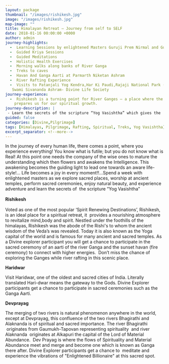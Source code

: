 ```yaml
---
layout: package
thumbnail: "/images/rishikesh.jpg"
image: "/images/rishikesh.jpg"
map-image: ""
title: Himalayan Retreat – Journey from self to SELF
date: 2018-01-16 00:00:00 +0000
author: admin
journey-highlights:
  -  Learning Sessions by enlightened Masters Guruji Prem Nirmal and Guruma Bhartiji
  -  Guided Kriya Sessions  
  -  Guided Meditations  
  -  Holistic Health Exercises
  -  Morning walks along banks of River Ganga
  -  Treks to caves
  -  Havan And Ganga Aarti at Parmarth Niketan Ashram
  -  River Rafting Experience
  -  Visits to Patanjali Yog Kendra,Har Ki Paudi,Rajaji National Park (      Jungle Safari),Vashisth Guha,Swami Rama Ashram,Poornanand Ashram
   Swami Sivananda Ashram- Divine Life Society
journey-experience: 
  -  Rishikesh is a turning point for River Ganges – a place where the      mountainous trail of River Ganges enters into the planes. The earlier    stormy flow, then onwards becomes silent, deeper and wider! This          matured flow of Mother Ganges goes on settling and enriching the human   life on its banks! What a wonderful location to learn the secrets of    the scripture “Yog Vasishtha”.Visiting sacred cities like Haridwar and   Rishikesh , worshiping at temples of legacy and participating in sacred   ceremonies energizes us with positive vibrations wash away negativity
    prepares us for our spiritual growth.
journey-description: |
 - Learn the secrets of the scripture “Yog Vasishtha” which gives the       understanding, scientific ideas and philosophy about the consciousness,   the creation of the world, the multiple universes, our perception of the  world, its ultimate dissolution, the liberation of the soul and the       non-dual approach to creation.
guided: false
categories: [Divine,Pilgrimage]
tags: [Himalayas, Pilgrimage, Rafting, Spiritual, Treks, Yog Vasishtha]
excerpt_separator: <!--more-->
---
```

<p>In the journey of every human life, there comes a point, where you experience everything! <!--more-->You know what is futile; but you do not know what is Real! At this point one needs the company of the wise ones to mature the understanding which then flowers and awakens the Intelligence. This awakening becomes the guiding light to lead one towards an aware life-style!... Life becomes a joy in every moment!!...Spend a week with enlightened masters as we explore sacred places, worship at ancient temples, perform sacred ceremonies, enjoy natural beauty, and experience adventure and learn the secrets of  the scripture “Yog Vasishtha”</p>
<p><strong style="line-height: 1.5;">Rishikesh</strong><span style="line-height: 1.5;"> </span></p>
<p>Voted as one of the most popular ‘Spirit Renewing Destinations’, Rishikesh, is an ideal place for a spiritual retreat, it  provides a nourishing atmosphere to revitalize mind,body and spirit. Nestled under the foothills of the himalayas, Rishikesh was the abode of the Rishi's to whom the ancient wisdom of the Veda’s was revealed. Today it is also known as the Yoga capital of the world and is famous for many ancient and sacred temples. As a Divine explorer participant you will get a chance to participate in the sacred ceremony of an aarti of the river Ganga and the sunset havan (fire ceremony) to connect with higher energies.  Don’t miss the chance of exploring the Ganges while river rafting in this scenic place.</p>
<p><strong>Haridwar</strong> </p>
<p>Visit Haridwar, one of the oldest and sacred cities of India. Literally translated Hari-dwar means the gateway to the Gods. Divine Explorer participants get a chance to participate in sacred ceremonies such as the Ganga Aarti. </p>
<p><strong>Devprayag</strong> </p>
<p>The merging of two rivers is natural phenomenon anywhere in the world, except at Devprayag, this confluence of the two rivers Bhagirathi and Alaknanda is of spiritual and sacred importance. The river Bhagirathi  originates from Gaumukh-Tapovan representing spirituality  and river Alaknanda  originates at Alkapuri the capital of the Lord of Material Abundance.  Dev Prayag is where the flows of Spirituality and Material Abundance meet and merge and become one which is known as Ganga there after. Divine Explorer participants get a chance to  meditate and experience the vibrations of "Enlightened Billionaire" at this sacred spot.</p>
